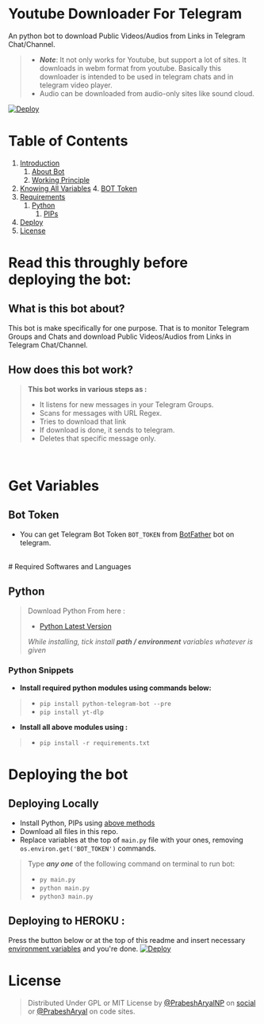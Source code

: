 # Youtube Downloader For Telegram

An python bot to download Public Videos/Audios from Links in Telegram Chat/Channel.
>- ___Note___: It not only works for Youtube, but support a lot of sites. It downloads in webm format from youtube. Basically this downloader is intended to be used in telegram chats and in telegram video player.
>- Audio can be downloaded from audio-only sites like sound cloud.

[![Deploy](https://www.herokucdn.com/deploy/button.svg)](https://heroku.com/deploy?template=https://github.com/prabesharyal/tg-all-social-downloader/tree/main/)
# Table of Contents
 1. [Introduction](#1)
    1. [About Bot](#1.1)
	2. [Working Principle](#1.2)
 3. [Knowing All Variables](#2)
	4. [BOT Token](#2.1)
 5. [Requirements](#3)
    1. [Python](#3.1)
		1. [PIPs](#3.1.1)
 6. [Deploy](#4)
 7. [License](#lic)


# Read this throughly before deploying the bot: <a name="1"></a>

## What is this bot about?<a name="1.1"></a>
This bot is make specifically for one purpose. That is to monitor Telegram Groups and Chats and download Public Videos/Audios from Links in Telegram Chat/Channel.

## How does this bot work?<a name="1.2"></a>
> **This bot works in various steps as :**
> - It listens for new messages in your Telegram Groups.
> - Scans for messages with URL Regex.
> - Tries to download that link
> - If download is done, it sends to telegram.
> - Deletes that specific message only.

<br>

# Get Variables <a name="2"></a>

## Bot Token <a name="2.1"></a>
- You can get Telegram Bot Token `BOT_TOKEN` from [BotFather](https://t.me/@BotFather) bot on telegram.

<br>
# Required Softwares and Languages <a name="3"></a>

## Python <a name="3.1"></a>
> Download Python From here :
> - [Python Latest Version](https://www.python.org/downloads/)
>
> *While installing, tick install **path / environment** variables whatever is given*

### Python Snippets <a name="3.1.1"></a>
- **Install required python modules using commands below:**
> - `pip install python-telegram-bot --pre`
> - `pip install yt-dlp`

- __Install all above modules using :__
> - `pip install -r requirements.txt`


# Deploying the bot <a name="4"></a>

## Deploying Locally
- Install Python, PIPs using [above methods](#3)
- Download all files in this repo.
- Replace variables at the top of `main.py` file with your ones, removing `os.environ.get('BOT_TOKEN')` commands.

> Type ***any one*** of the following command on terminal to run bot:
> - `py main.py`
> - `python main.py`
> - `python3 main.py`

## Deploying to HEROKU :
Press the button below or at the top of this readme and insert necessary [environment variables](#environ) and you're done.
[![Deploy](https://www.herokucdn.com/deploy/button.svg)](https://heroku.com/deploy?template=https://github.com/prabesharyal/tg-all-social-downloader/tree/main/)

# License <a name="lic"></a>
> Distributed Under GPL or MIT License by [@PrabeshAryalNP](https://t.me/prabesharyalnp) on [social](https://twitter.com/prabesharyalnp) or [@PrabeshAryal](https://github.com/prabesharyal) on code sites.

<!-- Bored to write Readme previously, Now fine haha. -->